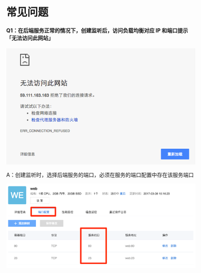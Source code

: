# 常见问题

#### Q1：在后端服务正常的情况下，创建监听后，访问负载均衡对应 IP 和端口提示「无法访问此网站」

![](../image/常见问题-无法访问此网站.png)

A：创建监听时，选择后端服务的端口，必须在服务的端口配置中存在该服务端口

![](../image/常见问题-添加端口映射.png)